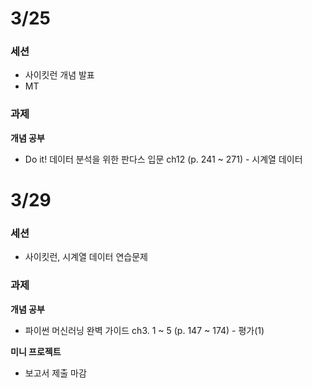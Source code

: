 # 3/25
### 세션
- 사이킷런 개념 발표
- MT
  
### 과제
**개념 공부**
- Do it! 데이터 분석을 위한 판다스 입문 ch12 (p. 241 ~ 271) - 시계열 데이터

# 3/29
### 세션
- 사이킷런, 시계열 데이터 연습문제
  
### 과제
**개념 공부**
- 파이썬 머신러닝 완벽 가이드 ch3. 1 ~ 5 (p. 147 ~ 174) - 평가(1)

**미니 프로젝트**
- 보고서 제출 마감
